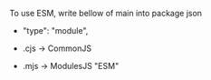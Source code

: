 To use ESM, write bellow of main into package json
-  "type": "module",

 - .cjs -> CommonJS
 - .mjs -> ModulesJS "ESM"